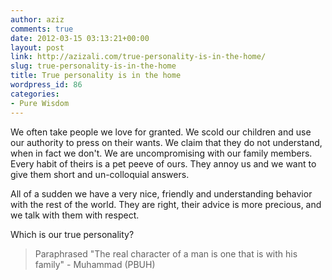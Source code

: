 ```yaml
---
author: aziz
comments: true
date: 2012-03-15 03:13:21+00:00
layout: post
link: http://azizali.com/true-personality-is-in-the-home/
slug: true-personality-is-in-the-home
title: True personality is in the home
wordpress_id: 86
categories:
- Pure Wisdom
---
```


We often take people we love for granted. We scold our children and use our authority to press on their wants. We claim that they do not understand, when in fact we don't. We are uncompromising with our family members. Every habit of theirs is a pet peeve of ours. They annoy us and we want to give them short and un-colloquial answers.

All of a sudden we have a very nice, friendly and understanding behavior with the rest of the world. They are right, their advice is more precious, and we talk with them with respect.

Which is our true personality?


<blockquote>Paraphrased "The real character of a man is one that is with his family"
- Muhammad (PBUH)</blockquote>

